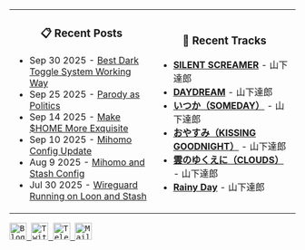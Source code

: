 <div align="center">
  <table>
    <tr>
      <td>
        <div align="center">
          <h3>📋 Recent Posts</h3>
        </div>
        <div align="left">
        
<!-- feed start -->
- Sep 30 2025 - [Best Dark Toggle System Working Way](https://gholts.top/posts/best-dark-toggle-system/)
- Sep 25 2025 - [Parody as Politics](https://gholts.top/posts/parody-as-politics/)
- Sep 14 2025 - [Make $HOME More Exquisite](https://gholts.top/posts/home-dir-organization/)
- Sep 10 2025 - [Mihomo Config Update](https://gholts.top/posts/yaml-update/)
- Aug 9 2025 - [Mihomo and Stash Config](https://gholts.top/posts/yaml/)
- Jul 30 2025 - [Wireguard Running on Loon and Stash](https://gholts.top/posts/wireguard/)
<!-- feed end -->
        
</div>
      </td>
      <td>
        <div align="center">
          <h3>🎵 Recent Tracks</h3>
        </div>
        <div align="left">
        
<!--START_LASTFM_RECENT:{"rows": 6}-->
- **[SILENT SCREAMER](https://www.last.fm/music/%E5%B1%B1%E4%B8%8B%E9%81%94%E9%83%8E/_/SILENT+SCREAMER)** - 山下達郎<br/>
- **[DAYDREAM](https://www.last.fm/music/%E5%B1%B1%E4%B8%8B%E9%81%94%E9%83%8E/_/DAYDREAM)** - 山下達郎<br/>
- **[いつか（SOMEDAY）](https://www.last.fm/music/%E5%B1%B1%E4%B8%8B%E9%81%94%E9%83%8E/_/%E3%81%84%E3%81%A4%E3%81%8B%EF%BC%88SOMEDAY%EF%BC%89)** - 山下達郎<br/>
- **[おやすみ（KISSING GOODNIGHT）](https://www.last.fm/music/%E5%B1%B1%E4%B8%8B%E9%81%94%E9%83%8E/_/%E3%81%8A%E3%82%84%E3%81%99%E3%81%BF%EF%BC%88KISSING+GOODNIGHT%EF%BC%89)** - 山下達郎<br/>
- **[雲のゆくえに（CLOUDS）](https://www.last.fm/music/%E5%B1%B1%E4%B8%8B%E9%81%94%E9%83%8E/_/%E9%9B%B2%E3%81%AE%E3%82%86%E3%81%8F%E3%81%88%E3%81%AB%EF%BC%88CLOUDS%EF%BC%89)** - 山下達郎<br/>
- **[Rainy Day](https://www.last.fm/music/%E5%B1%B1%E4%B8%8B%E9%81%94%E9%83%8E/_/Rainy+Day)** - 山下達郎<br/>
<!--END_LASTFM_RECENT-->
        
</div>
      </td>
    </tr>
  </table>
</div>

<div align="left">
  <kbd>
    <a href="https://gholts.top/">
      <img
        src="https://img.shields.io/badge/Blog-black?logo=astro&logoColor=white&style=flat"
        alt="Blog"
        height="30"
      />
    </a>
  </kbd>
  <kbd>
    <a href="https://x.com/GhostMxv/">
      <img
        src="https://img.shields.io/badge/Twitter-black?logo=x&logoColor=white&style=flat"
        alt="Twitter"
        height="30"
      />
    </a>
  </kbd>
  <kbd>
    <a href="https://t.me/Gholts0c/">
      <img
        src="https://img.shields.io/badge/Telegram-blue?logo=telegram&logoColor=white&style=flat"
        alt="Telegram"
        height="30"
      />
    </a>
  </kbd>
  <kbd>
    <a href="mailto:gholts0@icloud.com">
      <img
        src="https://img.shields.io/badge/Mail-red?logo=gmail&logoColor=white&style=flat"
        alt="Mail"
        height="30"
      />
    </a>
  </kbd>
</div>
